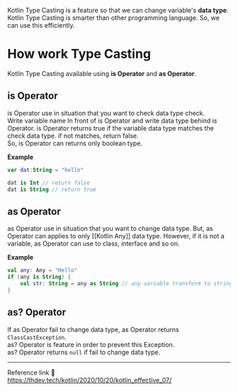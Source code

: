 Kotlin Type Casting is a feature so that we can change variable's **data type**. Kotlin Type Casting is smarter than other programming language. So, we can use this efficiently.
# How work Type Casting
Kotlin Type Casting available using **is Operator** and **as Operator**.
## is Operator
is Operator use in situation that you want to check data type check.         
Write variable name In front of is Operator and write data type behind is Operator. is Operator returns true if the variable data type matches the check data type. if not matches, return false.    
So, is Operator can returns only boolean type.         

**Example**
```kotlin
var dat:String = "hello"

dat is Int // return false
dat is String // return true
```
## as Operator
as Operator use in situation that you want to change data type. But, as Operator can applies to only [[Kotlin Any]] data type. However, if it is not a variable, as Operator can use to class, interface and so on.

**Example**
```kotlin
val any: Any = "Hello" 
if (any is String) { 
	val str: String = any as String // any variable transform to string
}
```
## as? Operator
If as Operator fail to change data type, as Operator returns `ClassCastException`.           
as? Operator is feature in order to prevent this Exception.          
as? Operator returns `null` if fail to change data type.

---
Reference link 🙂       
https://thdev.tech/kotlin/2020/10/20/kotlin_effective_07/